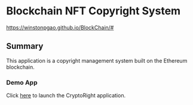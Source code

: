 # Blockchain NFT Copyright System
https://winstonpgao.github.io/BlockChain/#

## Summary

This application is a copyright management system built on the Ethereum blockchain.

### Demo App 

Click [here](index.html) to launch the CryptoRight application.

